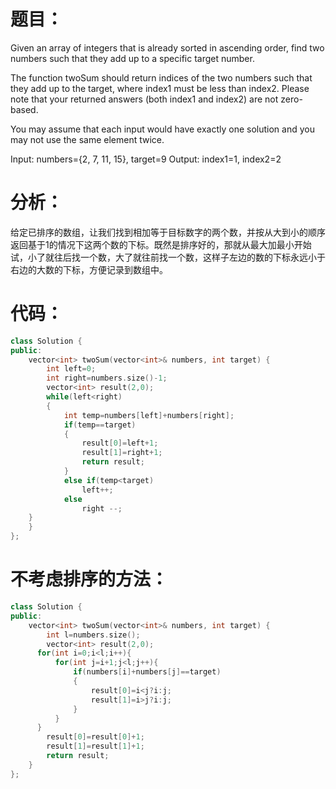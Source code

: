题目：
==
Given an array of integers that is already sorted in ascending order, find two numbers such that they add up to a specific target number.

The function twoSum should return indices of the two numbers such that they add up to the target, where index1 must be less than index2. Please note that your returned answers (both index1 and index2) are not zero-based.

You may assume that each input would have exactly one solution and you may not use the same element twice.

Input: numbers={2, 7, 11, 15}, target=9
Output: index1=1, index2=2

分析：
==
给定已排序的数组，让我们找到相加等于目标数字的两个数，并按从大到小的顺序返回基于1的情况下这两个数的下标。既然是排序好的，那就从最大加最小开始试，小了就往后找一个数，大了就往前找一个数，这样子左边的数的下标永远小于右边的大数的下标，方便记录到数组中。

代码：
==
```C++
class Solution {
public:
    vector<int> twoSum(vector<int>& numbers, int target) {
        int left=0;
        int right=numbers.size()-1;
        vector<int> result(2,0);
        while(left<right)
        {
            int temp=numbers[left]+numbers[right];
            if(temp==target)
            {
                result[0]=left+1;
                result[1]=right+1;
                return result;
            }
            else if(temp<target)
                left++;
            else
                right --;
    }
    }
};
```

不考虑排序的方法：
==
```C++
class Solution {
public:
    vector<int> twoSum(vector<int>& numbers, int target) {
        int l=numbers.size();
        vector<int> result(2,0);
      for(int i=0;i<l;i++){
          for(int j=i+1;j<l;j++){
              if(numbers[i]+numbers[j]==target)
              {
                  result[0]=i<j?i:j;
                  result[1]=i>j?i:j;
              }
          }
      }
        result[0]=result[0]+1;
        result[1]=result[1]+1;
        return result;
    }
};
```
